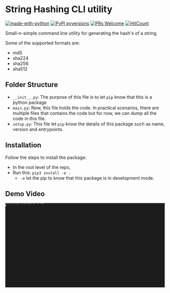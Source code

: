 # String Hashing CLI utility
[![made-with-python](https://img.shields.io/badge/Made%20with-Python-1f425f.svg)](https://www.python.org/)
[![PyPI pyversions](https://img.shields.io/pypi/pyversions/ansicolortags.svg)](https://pypi.python.org/pypi/ansicolortags/)
[![PRs Welcome](https://img.shields.io/badge/PRs-welcome-brightgreen.svg?style=flat-square)](http://makeapullrequest.com)
[![HitCount](http://hits.dwyl.io/IamViditAgarwal/badges.svg)](http://hits.dwyl.io/IamViditAgarwal/badges.svg)


Small-n-simple command line utility for generating the hash's of a string.

Some of the supported formats are:
*   md5
*   sha224
*   sha256
*   sha512

## Folder Structure
*   `__init__.py`: The purpose of this file is to let `pip` know that this is a python package
*   `main.py`: Now, this file holds the code. In practical scenarios, there are multiple files that contains the code but for now, we can dump all the code in this file.
*   `setup.py`: This file let `pip` know the details of this package such as name, version and entrypoints.

## Installation
Follow the steps to install the package:
*   In the root level of the repo,
*   Run this: ```pip3 install -e .```
    *   `-e` let the pip to know that this package is in development mode.

## Demo Video
![demo](./demo/demo.svg)